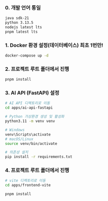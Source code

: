 ### 0. 개발 언어 통일
```bash
java sdk-21
python 3.13.5
nodejs latest lts
pnpm latest lts
```

### 1. Docker 환경 설정(데이터베이스) 최초 1번만!
```bash
docker-compose up -d
```

### 2. 프로젝트 루트 폴더에서 진행
```bash
pnpm install
```

### 3. AI API (FastAPI) 설정
```bash
# AI API 디렉토리로 이동
cd apps/ai-api-fastapi

# Python 가상환경 생성 및 활성화
python3.11 -m venv venv

# Windows
venv\Scripts\activate
# macOS/Linux
source venv/bin/activate

# 의존성 설치
pip install -r requirements.txt
```

### 4. 프로젝트 루트 폴더에서 진행
```bash
# vite 디렉토리로 이동
cd apps/frontend-vite

pnpm install
```

